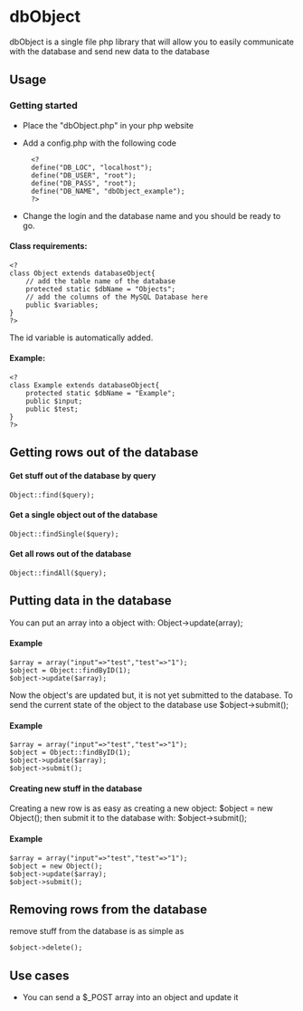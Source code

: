 # dbObject
dbObject is a single file php library that will allow you to easily communicate with the database and send new data to the database
## Usage
### Getting started
- Place the "dbObject.php" in your php website
- Add a config.php with the following code

		<?
		define("DB_LOC", "localhost");
		define("DB_USER", "root");
		define("DB_PASS", "root");
		define("DB_NAME", "dbObject_example");
		?>

- Change the login and the database name and you should be ready to go.

#### Class requirements:
	<?
	class Object extends databaseObject{
		// add the table name of the database
		protected static $dbName = "Objects";
		// add the columns of the MySQL Database here
		public $variables;	
	}
	?>
The id variable is automatically added.
#### Example:
	<?
	class Example extends databaseObject{
		protected static $dbName = "Example";
		public $input;	
		public $test;
	}
	?>

## Getting rows out of the database

#### Get stuff out of the database by query
	Object::find($query);
#### Get a single object out of the database
	Object::findSingle($query);
#### Get all rows out of the database
	Object::findAll($query);

## Putting data in the database
You can put an array into a object with:
	Object->update(array);

#### Example
	$array = array("input"=>"test","test"=>"1");
	$object = Object::findByID(1);
	$object->update($array);

Now the object's are updated but, it is not yet submitted to the database.
To send the current state of the object to the database use 
	$object->submit();
#### Example
	$array = array("input"=>"test","test"=>"1");
	$object = Object::findByID(1);
	$object->update($array);
	$object->submit();

#### Creating new stuff in the database
Creating a new row is as easy as creating a new object:
	$object = new Object();
then submit it to the database with:
	$object->submit();

#### Example
	$array = array("input"=>"test","test"=>"1");
	$object = new Object();
	$object->update($array);
	$object->submit();


## Removing rows from the database
remove stuff from the database is as simple as

	$object->delete();

## Use cases
- You can send a $_POST array into an object and update it